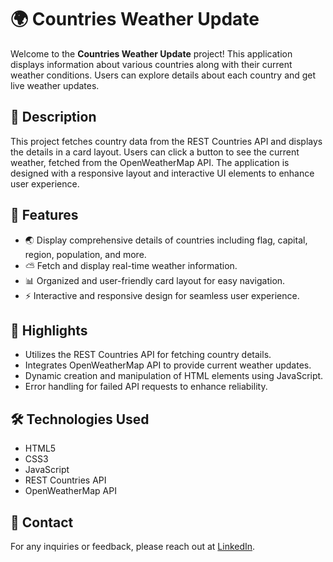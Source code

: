 # 🌍 Countries Weather Update

Welcome to the **Countries Weather Update** project! This application displays information about various countries along with their current weather conditions. Users can explore details about each country and get live weather updates.

## 📜 Description

This project fetches country data from the REST Countries API and displays the details in a card layout. Users can click a button to see the current weather, fetched from the OpenWeatherMap API. The application is designed with a responsive layout and interactive UI elements to enhance user experience.

## 🚀 Features

- 🌏 Display comprehensive details of countries including flag, capital, region, population, and more.
- ⛅ Fetch and display real-time weather information.
- 📊 Organized and user-friendly card layout for easy navigation.
- ⚡ Interactive and responsive design for seamless user experience.

## 🌟 Highlights

- Utilizes the REST Countries API for fetching country details.
- Integrates OpenWeatherMap API to provide current weather updates.
- Dynamic creation and manipulation of HTML elements using JavaScript.
- Error handling for failed API requests to enhance reliability.

## 🛠️ Technologies Used

- HTML5
- CSS3
- JavaScript
- REST Countries API
- OpenWeatherMap API

## 📧 Contact

For any inquiries or feedback, please reach out at [LinkedIn](www.linkedin.com/in/balamurugan-a).
